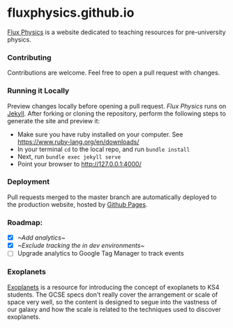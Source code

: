 # fluxphysics.github.io

[Flux Physics](https://fluxphysics.github.io) is a website dedicated to teaching resources for pre-university physics.

### Contributing

Contributions are welcome. Feel free to open a pull request with changes.

### Running it Locally

Preview changes locally before opening a pull request. *Flux Physics* runs on [Jekyll](http://jekyllrb.com/). After forking or cloning the repository, perform the following steps to generate the site and preview it:

- Make sure you have ruby installed on your computer. See https://www.ruby-lang.org/en/downloads/  
- In your terminal `cd` to the local repo, and run `bundle install`
- Next, run `bundle exec jekyll serve`
- Point your browser to http://127.0.0.1:4000/

### Deployment

Pull requests merged to the master branch are automatically deployed to the production website, hosted by [Github Pages](https://pages.github.com/).

### Roadmap:
- [x] _~Add analytics~_    
- [x] _~Exclude tracking the in dev environments~_
- [ ] Upgrade analytics to Google Tag Manager to track events

### Exoplanets

[Exoplanets](https://fluxphysics.github.io/exoplanets) is a resource for introducing the concept of exoplanets to KS4 students. The GCSE specs don't really cover the arrangement or scale of space very well, so the content is designed to segue into the vastness of our galaxy and how the scale is related to the techniques used to discover exoplanets. 
